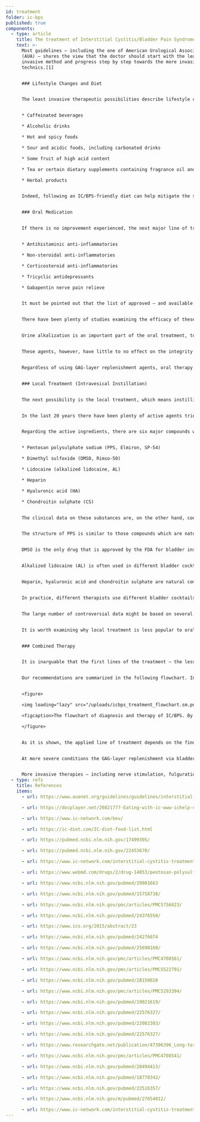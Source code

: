 ```yaml
---
id: treatment
folder: ic-bps
published: true
components:
  - type: article
    title: The treatment of Interstitial Cystitis/Bladder Pain Syndrome (IC/BPS)
    text: >-
      Most guidelines – including the one of American Urological Association
      (AUA) – shares the view that the doctor should start with the least
      invasive method and progress step by step towards the more invasive
      technics.[1]


      ### Lifestyle Changes and Diet 


      The least invasive therapeutic possibilities describe lifestyle changes. Diet has a major impact on the symptoms. IC/BPS food and drink lists are widely available on the internet,[2],[3],[4] and scientific papers have been published about this topic, too.[5],[6] Most of the references agree that certain nourishments irritate the damaged bladder wall. Lists usually mention the following things:


      * Caffeinated beverages

      * Alcoholic drinks

      * Hot and spicy foods

      * Sour and acidic foods, including carbonated drinks

      * Some fruit of high acid content

      * Tea or certain dietary supplements containing fragrance oil and/or volatile oil compounds

      * Herbal products


      Indeed, following an IC/BPS-friendly diet can help mitigate the symptoms. However, lifestyle and diet changes alone do not always work, especially in severe cases. It usually takes a considerable amount of time until the effects manifest, and during this sort of therapy, the symptoms may become worse.


      ### Oral Medication


      If there is no improvement experienced, the next major line of treatment is oral therapy. The most common medicines usually contain one or more of the following active ingredients:


      * Antihistaminic anti-inflammatories

      * Non-steroidal anti-inflammatories

      * Corticosteroid anti-inflammatories

      * Tricyclic antidepressants

      * Gabapentin nerve pain relieve


      It must be pointed out that the list of approved – and available – products greatly varies by country.


      There have been plenty of studies examining the efficacy of these substances, it is summarized on many pages, too.[7] These agents have anti-inflammatory, pain mediator blocking and antidepressant effect; therefore, oral medication is an effective way of mitigating the urinary and/or the pain symptoms, thus improving the patient's quality of life.


      Urine alkalization is an important part of the oral treatment, too, since the acidic urine can irritate the bladder and make the symptoms worse. Avoiding food groups that make the urine more acidic is not effective enough in many cases. Therefore, alkalizing pills (medicines or food supplements) play a major role in oral medication, as well.


      These agents, however, have little to no effect on the integrity of the GAG-layer. It is worth mentioning there are certain products which do contain one or more active pharmaceutical ingredients (detailed later) used for GAG-layer replenishment. Many of them are widely known and available on the internet. In this group, the most important medicine is Pentosan Polysulfate Sodium (PPS, Elmiron, SP-54), which is approved by the Food and Drug Administration (FDA, the USA), and considered to be the only oral drug that actively helps GAG-layer replenishment.


      Regardless of using GAG-layer replenishment agents, oral therapy has some considerable drawbacks. To reach the bladder the drugs must be absorbed in the digestive system, enter the circulation and reach other tissues too. This fact lowers the efficacy of the drugs and increases the chance of side effects. PPS, for example, has to be taken for 3 months or more to experience its effect on the GAG-layer. Orally administered PPS taken over longer period may have serious side-effects;[8] a recent discovery on this topic is particularly concerning.[9]


      ### Local Treatment (Intravesical Instillation)


      The next possibility is the local treatment, which means instilling certain substances directly into the bladder.


      In the last 20 years there have been plenty of active agents tried out. Some of these, for example BCG (Bacillus Calmette-Guarin) have turned out to be ineffective.[10] Others, like interfering with the nerve growth factors, have had safety issues.[11] With certain substances, only partial improvement has been achieved: with vanilloids, for example, pain have had been reduced, but no improvement has been observed regarding the urinary symptoms.[12] There are some agents which have been under examination right now, but either the results have been controversial and/or inconclusive so far, or there have not been enough clinical tests yet. Blocking the P2X3 receptors (which affect the bladder activity) might be promising, but further experiments would be needed.[13] Botulinum toxin A (BTX-A, Botox) has been examined several times, but the results seem controversial.[14],[15] Using liposomes for delivering different agents might be an efficient method,[16] but, again, further experiments would be needed.


      Regarding the active ingredients, there are six major compounds which that are associated with GAG-layer replenishment. These are the following:


      * Pentosan polysulphate sodium (PPS, Elmiron, SP-54)

      * Dimethyl sulfoxide (DMSO, Rimso-50)

      * Lidocaine (alkalized lidocaine, AL)

      * Heparin

      * Hyaluronic acid (HA)

      * Chondroitin sulphate (CS)


      The clinical data on these substances are, on the other hand, controversial.


      The structure of PPS is similar to those compounds which are naturally present in the GAG-layer. Its mechanism of action is still not known, but it might be an effective intravesical medicine.[17]


      DMSO is the only drug that is approved by the FDA for bladder instillation. According to some papers, it is more effective than certain other agents,[18] whereas other references point out the issues related to DMSO.[19]


      Alkalized lidocaine (AL) is often used in different bladder cocktails. According to certain sources, it is an effective medicine for GAG-layer replenishment[20] on its own. Most therapists think it can raise the efficacy of other compounds,[21] even if there are studies denying it.


      Heparin, hyaluronic acid and chondroitin sulphate are natural components of the GAG-layer. Heparin, either alone or with other compounds is often used in the local treatment.[22] There are data that says it is less effective than e.g. DMSO (see above). Hyaluronic acid may be the most widespread component; its efficacy has been examined several times, with different results.[23],[24],[25] The available data are similarly controversial for chondroitin sulphate, too.[26],[27],[28] According to some studies, HA+CS might be just as effective as DMSO.[29]


      In practice, different therapists use different bladder cocktails,[30] hoping that the patient will respond to the treatment.


      The large number of controversial data might be based on several facts. Firstly, the etiology of IC/BPS is still not known. If the disease can appear for different reasons, patients with different etiology might respond differently to the treatments. Secondly, in many countries only one or very few of these medicines are approved, which alone hinders the possibility of building an objective and comparative picture. Thirdly, in most countries there are only a few agents or cocktails used for instillation, usually in a magistral form, which makes it very hard to run clinical trials with ample sample sizes.


      It is worth examining why local treatment is less popular to oral medication in spite of it is more effective – providing the right medicine is used. Invasiveness is an important factor. Many doctors tend to avoid using a catheter unless it is inevitable. Patients often refuse instillation therapy, being afraid of the pain, and the risk of further issues – microlesions and infections – a catheter can cause. To overcome these problems, Urosystem has developed UroDapter® and UroStill®. The former one is a small device which that replaces the catheter. The latter one is a device that enables self-instillation for female patients. With UroStill® the bladder treatment can be performed at home, without any direct assistance from the therapist.


      ### Combined Therapy


      It is inarguable that the first lines of the treatment – the less invasive methods, such as diet and oral medication – are necessary. Unfortunately, not only does the diagnosis take a long time, but also the effect of the less invasive therapies appears later. This leads to a common situation in which the patients waste 1–3 years or more living with hardly tolerable pain, severe urinary syndromes and a gradually worsening quality of life. The more time has been spent in this way, the more likely it is that the patient will not respond to the less invasive lines of treatment at all.


      Our recommendations are summarized in the following flowchart. In cases of severe symptoms, it is recommended to start with combined therapy of oral and intravesical treatments so that the patient's condition can improve as soon as it can.


      <figure>

      <img loading="lazy" src="/uploads/icbps_treatment_flowchart.sm.png" srcset="/uploads/icbps_treatment_flowchart.png 2x, /uploads/icbps_treatment_flowchart.sm.png 1x" alt="IC/BPS treatment flowchart"/>

      <figcaption>The flowchart of diagnosis and therapy of IC/BPS. By 100% of the GAG-layer integrity test, the mean of the urine portions measured on the first (low fluid intake) day should be meant (described in the Diagnosing IC/BPS chapter)</figcaption>

      </figure>


      As it is shown, the applied line of treatment depends on the findings of the GAG-layer integrity test. Lifestyle changes, diet and oral medication is efficient and sufficient only in mild cases of IC/BPS. Patient follow-up is necessary in these cases, too, because despite the applied treatments a worsening condition cannot be ruled out. (The patient follow-up system has not been implemented to this website yet.)


      At more severe conditions the GAG-layer replenishment via bladder instillations shall be started immediately, but all the less invasive methods are usually performed simultaneously.


      More invasive therapies – including nerve stimulation, fulguration of the damaged regions of the GAG-layer or cystectomy – are performed only if all the other treatments have been ineffective. Alternative methods – including acupuncture, high-pressure oxygen therapy – are mostly recommended as supplementary treatments, taking into consideration their wrong cost-benefit ratio.
  - type: refs
    title: References
    items:
      - url: https://www.auanet.org/guidelines/guidelines/interstitial-cystitis-(ic/bps)-guideline

      - url: https://docplayer.net/20821777-Eating-with-ic-www-ichelp-org-interstitial-cystitis-association.html

      - url: https://www.ic-network.com/bev/

      - url: https://ic-diet.com/IC-diet-food-list.html

      - url: https://pubmed.ncbi.nlm.nih.gov/17499305/

      - url: https://pubmed.ncbi.nlm.nih.gov/22453670/

      - url: https://www.ic-network.com/interstitial-cystitis-treatments/oral-medication/

      - url: https://www.webmd.com/drugs/2/drug-14053/pentosan-polysulfate-sodium-oral/details

      - url: https://www.ncbi.nlm.nih.gov/pubmed/29801663

      - url: https://www.ncbi.nlm.nih.gov/pubmed/15758738/

      - url: https://www.ncbi.nlm.nih.gov/pmc/articles/PMC5756823/

      - url: https://www.ncbi.nlm.nih.gov/pubmed/24376550/

      - url: https://www.ics.org/2015/abstract/23

      - url: https://www.ncbi.nlm.nih.gov/pubmed/24276074

      - url: https://www.ncbi.nlm.nih.gov/pubmed/25690160/

      - url: https://www.ncbi.nlm.nih.gov/pmc/articles/PMC4708561/

      - url: https://www.ncbi.nlm.nih.gov/pmc/articles/PMC5522791/

      - url: https://www.ncbi.nlm.nih.gov/pubmed/28150028

      - url: https://www.ncbi.nlm.nih.gov/pmc/articles/PMC5293394/

      - url: https://www.ncbi.nlm.nih.gov/pubmed/19021619/

      - url: https://www.ncbi.nlm.nih.gov/pubmed/22576327/

      - url: https://www.ncbi.nlm.nih.gov/pubmed/22082303/

      - url: https://www.ncbi.nlm.nih.gov/pubmed/22576327/

      - url: https://www.researchgate.net/publication/47396396_Long-term_results_of_intravesical_hyaluronan_therapy_in_bladder_pain_syndromeinterstitial_cystitis

      - url: https://www.ncbi.nlm.nih.gov/pmc/articles/PMC4708541/

      - url: https://www.ncbi.nlm.nih.gov/pubmed/20494413/

      - url: https://www.ncbi.nlm.nih.gov/pubmed/18778342/

      - url: https://www.ncbi.nlm.nih.gov/pubmed/22516357/

      - url: https://www.ncbi.nlm.nih.gov/m/pubmed/27654012/

      - url: https://www.ic-network.com/interstitial-cystitis-treatments/bladder-instillations/
---
```

